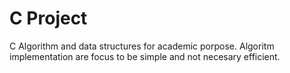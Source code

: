 # C Project
C Algorithm and data structures for academic porpose. Algoritm implementation are focus to be simple and not necesary efficient.

